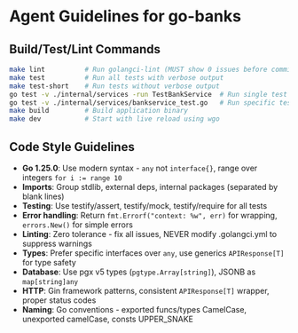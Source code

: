 # Agent Guidelines for go-banks

## Build/Test/Lint Commands
```bash
make lint          # Run golangci-lint (MUST show 0 issues before commit)
make test          # Run all tests with verbose output
make test-short    # Run tests without verbose output
go test -v ./internal/services -run TestBankService  # Run single test by name
go test -v ./internal/services/bankservice_test.go   # Run specific test file
make build         # Build application binary
make dev           # Start with live reload using wgo
```

## Code Style Guidelines
- **Go 1.25.0**: Use modern syntax - `any` not `interface{}`, range over integers `for i := range 10`
- **Imports**: Group stdlib, external deps, internal packages (separated by blank lines)
- **Testing**: Use testify/assert, testify/mock, testify/require for all tests
- **Error handling**: Return `fmt.Errorf("context: %w", err)` for wrapping, `errors.New()` for simple errors
- **Linting**: Zero tolerance - fix all issues, NEVER modify .golangci.yml to suppress warnings
- **Types**: Prefer specific interfaces over `any`, use generics `APIResponse[T]` for type safety
- **Database**: Use pgx v5 types (`pgtype.Array[string]`), JSONB as `map[string]any`
- **HTTP**: Gin framework patterns, consistent `APIResponse[T]` wrapper, proper status codes
- **Naming**: Go conventions - exported funcs/types CamelCase, unexported camelCase, consts UPPER_SNAKE